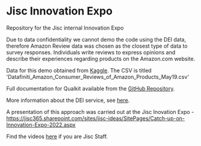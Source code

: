 # Jisc Innovation Expo

Repository for the Jisc internal Innovation Expo

Due to data confidentiality we cannot demo the code using the DEI data, therefore Amazon Review data was chosen as the closest type of data to survey responses. Individuals write reviews to express opinions and describe their experiences regarding products on the Amazon.com website.

Data for this demo obtained from [Kaggle](https://www.kaggle.com/datafiniti/consumer-reviews-of-amazon-products).
The CSV is titled 'Datafiniti_Amazon_Consumer_Reviews_of_Amazon_Products_May19.csv'

Full documentation for Qualkit available from the [GitHub Repository](https://github.com/JiscDACT/qualkit).

More information about the DEI service, see [here](https://digitalinsights.jisc.ac.uk/).

A presentation of this approach was carried out at the Jisc Inovation Expo - https://jisc365.sharepoint.com/sites/jisc-ideas/SitePages/Catch-up-on-Innovation-Expo-2022.aspx

Find the videos [here](https://web.microsoftstream.com/embed/channel/fe98ebf2-5511-4649-a33d-5d952a22f2a0?app=SPO&sort=trending#) if you are Jisc Staff.
